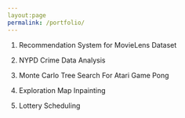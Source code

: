 ```yaml
---
layout:page
permalink: /portfolio/
---
```


1.    Recommendation System for MovieLens Dataset

2.    NYPD Crime Data Analysis

3.    Monte Carlo Tree Search For Atari Game Pong

4.    Exploration Map Inpainting

5.    Lottery Scheduling